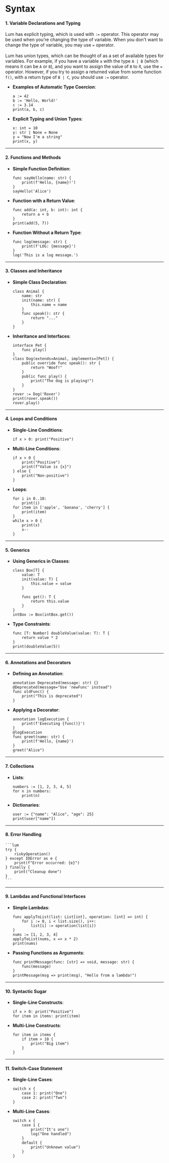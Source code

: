 # Syntax

#### **1. Variable Declarations and Typing**

Lum has explicit typing, which is used with `:=` operator.
This operator may be used when you're changing the type of variable.
When you don't want to change the type of variable, you may use `=` operator.
<br/>
<br/>
Lum has union types, which can be thought of as a set of available types for variables. 
For example, if you have a variable `a` with the type `A | B` (which means it can be `A` or `B`),
and you want to assign the value of `B` to it, use the `=` operator. 
However, if you try to assign a returned value from some function `f()`, with a return type of `B | C`,
you should use `:=` operator.

* **Examples of Automatic Type Coercion**:

    ```lum
    a := 42 
    b := 'Hello, World!' 
    c := 3.14 
    print(a, b, c)
    ```

* **Explicit Typing and Union Types**:
    ```lum
    x: int = 10 
    y: str | None = None 
    y = "Now I'm a string" 
    print(x, y)
    ```
* * *

#### **2. Functions and Methods**

* **Simple Function Definition**:

    ```lum
    func sayHello(name: str) { 
        print(f'Hello, {name}!') 
    } 
    sayHello('Alice')
    ```

* **Function with a Return Value**:

    ```lum
    func add(a: int, b: int): int { 
        return a + b 
    } 
    print(add(5, 7))
    ```

* **Function Without a Return Type**:

    ```lum
    func log(message: str) { 
        print(f'LOG: {message}') 
    } 
    log('This is a log message.')
    ```

* * *

#### **3. Classes and Inheritance**

* **Simple Class Declaration**:

    ```lum
    class Animal { 
        name: str 
        init(name: str) { 
            this.name = name 
        } 
        func speak(): str { 
            return "..." 
        } 
    }
    ```

* **Inheritance and Interfaces**:

    ```lum
    interface Pet { 
        func play() 
    } 
    class Dog(extends=Animal, implements=[Pet]) { 
        public override func speak(): str { 
            return "Woof!" 
        } 
        public func play() { 
            print("The dog is playing!") 
        } 
    } 
    rover := Dog('Rover') 
    print(rover.speak()) 
    rover.play()
    ```

* * *

#### **4. Loops and Conditions**

* **Single-Line Conditions**:

    ```lum
    if x > 0: print("Positive")
    ```

* **Multi-Line Conditions**:

    ```lum
    if x > 0 { 
        print("Positive") 
        print(f"Value is {x}") 
    } else { 
        print("Non-positive") 
    }
    ```

* **Loops**:

    ```lum
    for i in 0..10: 
        print(i) 
    for item in ['apple', 'banana', 'cherry'] { 
        print(item) 
    } 
    while x > 0 { 
        print(x) 
        x-- 
    }
    ```

* * *

#### **5. Generics**

* **Using Generics in Classes**:

    ```lum
    class Box[T] { 
        value: T 
        init(value: T) { 
            this.value = value 
        } 
  
        func get(): T { 
            return this.value 
        } 
    } 
    intBox := Box(intBox.get())
    ```

* **Type Constraints**:

    ```lum
    func [T: Number] doubleValue(value: T): T { 
        return value * 2 
    } 
    print(doubleValue(5))
    ```

* * *

#### **6. Annotations and Decorators**

* **Defining an Annotation**:

    ```lum
    annotation Deprecated(message: str) {} 
    @Deprecated(message="Use 'newFunc' instead") 
    func oldFunc() { 
        print("This is deprecated") 
    }
    ```

* **Applying a Decorator**:

    ```lum
    annotation logExecution { 
        print(f'Executing {func()}') 
    } 
    @logExecution 
    func greet(name: str) { 
        print(f'Hello, {name}') 
    } 
    greet("Alice")
    ```

* * *

#### **7. Collections**

* **Lists**:

    ```lum
    numbers := [1, 2, 3, 4, 5] 
    for n in numbers: 
        print(n)
    ```

* **Dictionaries**:

    ```lum
    user := {"name": "Alice", "age": 25} 
    print(user["name"])
    ```

* * *

#### **8. Error Handling**

    ```lum
    try { 
        riskyOperation() 
    } except IOError as e { 
        print(f"Error occurred: {e}") 
    } finally { 
        print("Cleanup done") 
    }
    ```

* * *

#### **9. Lambdas and Functional Interfaces**

* **Simple Lambdas**:

    ```lum
    func applyToList(list: List[int], operation: [int] => int) { 
        for i := 0, i < list.size(), i++: 
            list[i] := operation(list[i]) 
    } 
    nums := [1, 2, 3, 4] 
    applyToList(nums, x => x * 2) 
    print(nums)
    ```

* **Passing Functions as Arguments**:

    ```lum
    func printMessage(func: [str] => void, message: str) { 
        func(message) 
    } 
    printMessage(msg => print(msg), "Hello from a lambda!")
    ```

* * *

#### **10. Syntactic Sugar**

* **Single-Line Constructs**:

    ```lum
    if x > 0: print("Positive") 
    for item in items: print(item)
    ```

* **Multi-Line Constructs**:

    ```lum
    for item in items { 
        if item > 10 { 
            print("Big item") 
        } 
    }
    ```

* * *

#### **11. Switch-Case Statement**

* **Single-Line Cases**:

    ```lum
    switch x { 
        case 1: print("One") 
        case 2: print("Two") 
    }
    ```

* **Multi-Line Cases**:

    ```lum
    switch x { 
        case 1 { 
            print("It's one") 
            log("One handled") 
        } 
        default { 
            print("Unknown value") 
        } 
    }
    ```
